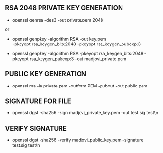 ## RSA 2048 PRIVATE KEY GENERATION

- openssl genrsa -des3 -out private.pem 2048

or

- openssl genpkey -algorithm RSA -out key.pem \
    -pkeyopt rsa_keygen_bits:2048 -pkeyopt rsa_keygen_pubexp:3

- openssl genpkey -algorithm RSA -pkeyopt rsa_keygen_bits:2048 -pkeyopt rsa_keygen_pubexp:3 -out madjovi_private.pem

## PUBLIC KEY GENERATION

- openssl rsa -in private.pem -outform PEM -pubout -out public.pem


## SIGNATURE FOR FILE

-  openssl dgst -sha256 -sign madjovi_private_key.pem -out test.sig test\n

## VERIFY SIGNATURE 

- openssl dgst -sha256 -verify madjovi_public_key.pem -signature test.sig test\n
